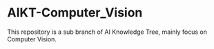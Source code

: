 # AIKT-Computer_Vision
This repository is a sub branch of AI Knowledge Tree, mainly focus on Computer Vision.
